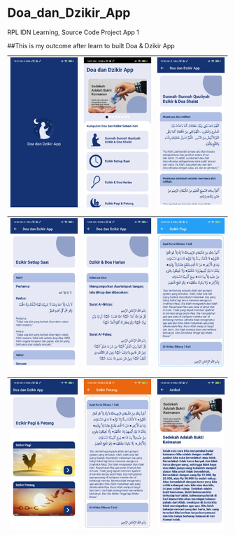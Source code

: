 # Doa_dan_Dzikir_App
RPL IDN Learning, Source Code Project App 1

##This is my outcome after learn to built Doa & Dzikir App

| <img src="/images/ss1.jpg"/> | <img src="/images/ss2.jpg"/> | <img src="/images/ss3.jpg"/> |
| :--: | :--: | :--: |

| <img src="/images/ss4.jpg"/> | <img src="/images/ss5.jpg"/> | <img src="/images/ss6 (2).jpg"/> |
| :--: | :--: | :--: |

| <img src="/images/ss6.jpg"/> | <img src="/images/ss7.jpg"/> | <img src="/images/ss8.jpg"/> |
| :--: | :--: | :--: |
